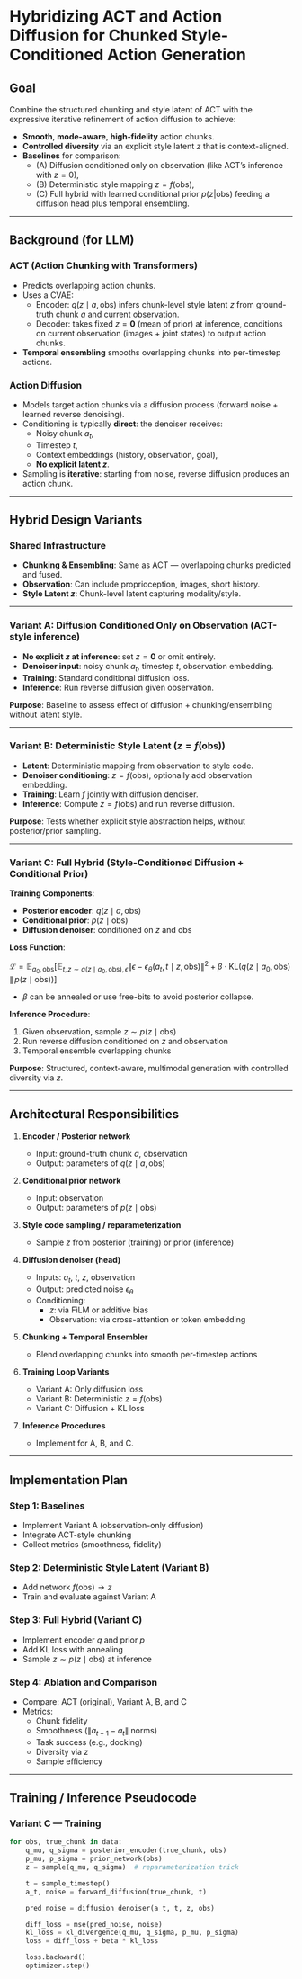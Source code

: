# Hybridizing ACT and Action Diffusion for Chunked Style-Conditioned Action Generation

## Goal

Combine the structured chunking and style latent of ACT with the expressive iterative refinement of action diffusion to achieve:

- **Smooth**, **mode-aware**, **high-fidelity** action chunks.
- **Controlled diversity** via an explicit style latent $z$ that is context-aligned.
- **Baselines** for comparison:
  - (A) Diffusion conditioned only on observation (like ACT’s inference with $z = 0$),
  - (B) Deterministic style mapping $z = f(\text{obs})$,
  - (C) Full hybrid with learned conditional prior $p(z|\text{obs})$ feeding a diffusion head plus temporal ensembling.

---

## Background (for LLM)

### ACT (Action Chunking with Transformers)

- Predicts overlapping action chunks.
- Uses a CVAE:
  - Encoder: $q(z \mid a, \text{obs})$ infers chunk-level style latent $z$ from ground-truth chunk $a$ and current observation.
  - Decoder: takes fixed $z = \mathbf{0}$ (mean of prior) at inference, conditions on current observation (images + joint states) to output action chunks.
- **Temporal ensembling** smooths overlapping chunks into per-timestep actions.

### Action Diffusion

- Models target action chunks via a diffusion process (forward noise + learned reverse denoising).
- Conditioning is typically **direct**: the denoiser receives:
  - Noisy chunk $a_t$,
  - Timestep $t$,
  - Context embeddings (history, observation, goal),
  - **No explicit latent $z$**.
- Sampling is **iterative**: starting from noise, reverse diffusion produces an action chunk.

---

## Hybrid Design Variants

### Shared Infrastructure

- **Chunking & Ensembling**: Same as ACT — overlapping chunks predicted and fused.
- **Observation**: Can include proprioception, images, short history.
- **Style Latent $z$**: Chunk-level latent capturing modality/style.

---

### Variant A: Diffusion Conditioned Only on Observation (ACT-style inference)

- **No explicit $z$ at inference**: set $z = \mathbf{0}$ or omit entirely.
- **Denoiser input**: noisy chunk $a_t$, timestep $t$, observation embedding.
- **Training**: Standard conditional diffusion loss.
- **Inference**: Run reverse diffusion given observation.

**Purpose**: Baseline to assess effect of diffusion + chunking/ensembling without latent style.

---

### Variant B: Deterministic Style Latent ($z = f(\text{obs})$)

- **Latent**: Deterministic mapping from observation to style code.
- **Denoiser conditioning**: $z = f(\text{obs})$, optionally add observation embedding.
- **Training**: Learn $f$ jointly with diffusion denoiser.
- **Inference**: Compute $z = f(\text{obs})$ and run reverse diffusion.

**Purpose**: Tests whether explicit style abstraction helps, without posterior/prior sampling.

---

### Variant C: Full Hybrid (Style-Conditioned Diffusion + Conditional Prior)

**Training Components**:

- **Posterior encoder**: $q(z \mid a, \text{obs})$
- **Conditional prior**: $p(z \mid \text{obs})$
- **Diffusion denoiser**: conditioned on $z$ and $\text{obs}$

**Loss Function**:

$\mathcal{L} = \mathbb{E}_{a_0, \text{obs}} \left[\mathbb{E}_{t, z \sim q(z \mid a_0, \text{obs}), \epsilon} \left\| \epsilon - \epsilon_\theta(a_t, t \mid z, \text{obs}) \right\|^2 + \beta \cdot \mathrm{KL}(q(z \mid a_0, \text{obs}) \, \| \, p(z \mid \text{obs})) \right]$

- $\beta$ can be annealed or use free-bits to avoid posterior collapse.

**Inference Procedure**:

1. Given observation, sample $z \sim p(z \mid \text{obs})$
2. Run reverse diffusion conditioned on $z$ and observation
3. Temporal ensemble overlapping chunks

**Purpose**: Structured, context-aware, multimodal generation with controlled diversity via $z$.

---

## Architectural Responsibilities

1. **Encoder / Posterior network**
   - Input: ground-truth chunk $a$, observation
   - Output: parameters of $q(z \mid a, \text{obs})$

2. **Conditional prior network**
   - Input: observation
   - Output: parameters of $p(z \mid \text{obs})$

3. **Style code sampling / reparameterization**
   - Sample $z$ from posterior (training) or prior (inference)

4. **Diffusion denoiser (head)**
   - Inputs: $a_t$, $t$, $z$, observation
   - Output: predicted noise $\epsilon_\theta$
   - Conditioning:
     - $z$: via FiLM or additive bias
     - Observation: via cross-attention or token embedding

5. **Chunking + Temporal Ensembler**
   - Blend overlapping chunks into smooth per-timestep actions

6. **Training Loop Variants**
   - Variant A: Only diffusion loss
   - Variant B: Deterministic $z = f(\text{obs})$
   - Variant C: Diffusion + KL loss

7. **Inference Procedures**
   - Implement for A, B, and C.

---

## Implementation Plan

### Step 1: Baselines

- Implement Variant A (observation-only diffusion)
- Integrate ACT-style chunking
- Collect metrics (smoothness, fidelity)

### Step 2: Deterministic Style Latent (Variant B)

- Add network $f(\text{obs}) \rightarrow z$
- Train and evaluate against Variant A

### Step 3: Full Hybrid (Variant C)

- Implement encoder $q$ and prior $p$
- Add KL loss with annealing
- Sample $z \sim p(z \mid \text{obs})$ at inference

### Step 4: Ablation and Comparison

- Compare: ACT (original), Variant A, B, and C
- Metrics:
  - Chunk fidelity
  - Smoothness ($\| a_{t+1} - a_t \|$ norms)
  - Task success (e.g., docking)
  - Diversity via $z$
  - Sample efficiency

---

## Training / Inference Pseudocode

### Variant C — Training

```python
for obs, true_chunk in data:
    q_mu, q_sigma = posterior_encoder(true_chunk, obs)
    p_mu, p_sigma = prior_network(obs)
    z = sample(q_mu, q_sigma)  # reparameterization trick

    t = sample_timestep()
    a_t, noise = forward_diffusion(true_chunk, t)

    pred_noise = diffusion_denoiser(a_t, t, z, obs)

    diff_loss = mse(pred_noise, noise)
    kl_loss = kl_divergence(q_mu, q_sigma, p_mu, p_sigma)
    loss = diff_loss + beta * kl_loss

    loss.backward()
    optimizer.step()
